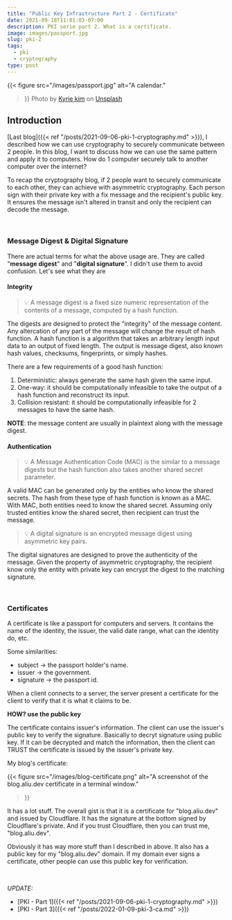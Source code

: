```yaml
---
title: "Public Key Infrastructure Part 2 - Certificate"
date: 2021-09-18T11:01:03-07:00
description: PKI serie part 2. What is a certificate.
image: images/passport.jpg
slug: pki-2
tags:
  - pki
  - cryptography
type: post
---
```


{{< figure
    src="/images/passport.jpg"
    alt="A calendar."
>}}
Photo by [Kyrie kim](https://unsplash.com/@convertkit) on [Unsplash](https://unsplash.com/)

## Introduction


[Last blog]({{< ref "/posts/2021-09-06-pki-1-cryptography.md" >}}), I described how we can use cryptography to securely communicate between 2 people. In this blog, I want to discuss how we can use the same pattern and apply it to computers. How do 1 computer securely talk to another computer over the internet?

To recap the cryptography blog, if 2 people want to securely communicate to each other, they can achieve with asymmetric cryptography. Each person sign with their private key with a fix message and the recipient's public key. It ensures the message isn't altered in transit and only the recipient can decode the message.

&nbsp;

### Message Digest & Digital Signature

There are actual terms for what the above usage are. They are called "**message digest**" and "**digital signature**". I didn't use them to avoid confusion. Let's see what they are

#### Integrity

> 💡 A message digest is a fixed size numeric representation of the contents of a message, computed by a hash function.

The digests are designed to protect the "integrity" of the message content. Any altercation of any part of the message will change the result of hash function. A hash function is a algorithm that takes an arbitrary length input data to an output of fixed length. The output is message digest, also known hash values, checksums, fingerprints, or simply hashes.

There are a few requirements of a good hash function:
1. Deterministic: always generate the same hash given the same input.
1. One-way: it should be computationally infeasible to take the output of a hash function and reconstruct its input.
1. Collision resistant: it should be computationally infeasible for 2 messages to have the same hash.

**NOTE**: the message content are usually in plaintext along with the message digest.

#### Authentication

> 💡 A Message Authentication Code (MAC) is the similar to a message digests but the hash function also takes another shared secret parameter.

A valid MAC can be generated only by the entities who know the shared secrets. The hash from these type of hash function is known as a MAC. With MAC, both entities need to know the shared secret. Assuming only trusted entities know the shared secret, then recipient can trust the message.


> 💡 A digital signature is an encrypted message digest using asymmetric key pairs.

The digital signatures are designed to prove the authenticity of the message. Given the property of asymmetric cryptography, the recipient know only the entity with private key can encrypt the digest to the matching signature.

&nbsp;

### Certificates

A certificate is like a passport for computers and servers. It contains the name of the identity, the issuer, the valid date range, what can the identity do, etc.

Some similarities:
* subject -> the passport holder's name.
* issuer -> the government.
* signature -> the passport id.


When a client connects to a server, the server present a certificate for the client to verify that it is what it claims to be. 


**HOW? use the public key**

The certificate contains issuer's information. The client can use the issuer's public key to verify the signature. Basically to decryt signature using public key. If it can be decrypted and match the information, then the client can TRUST the certificate is issued by the issuer's private key.


My blog's certificate:

{{< figure
    src="/images/blog-certificate.png"
    alt="A screenshot of the blog.aliu.dev certificate in a terminal window."
>}}

It has a lot stuff. The overall gist is that it is a certificate for "blog.aliu.dev" and issued by Cloudflare. It has the signature at the bottom signed by Cloudflare's private. And if you trust Cloudflare, then you can trust me, "blog.aliu.dev".


Obviously it has way more stuff than I described in above. It also has a public key for my "blog.aliu.dev" domain. If my domain ever signs a certificate, other people can use this public key for verification.

&nbsp;

_UPDATE:_
* [PKI - Part 1]({{< ref "/posts/2021-09-06-pki-1-cryptography.md" >}})
* [PKI - Part 3]({{< ref "/posts/2022-01-09-pki-3-ca.md" >}})